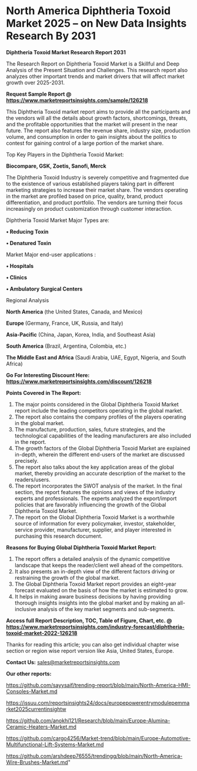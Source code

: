 # North America Diphtheria Toxoid Market 2025 – on New Data Insights Research By 2031

<strong>Diphtheria Toxoid Market Research Report 2031</strong>

The Research Report on Diphtheria Toxoid Market is a Skillful and Deep Analysis of the Present Situation and Challenges. This research report also analyzes other important trends and market drivers that will affect market growth over 2025-2031.

<strong>Request Sample Report @ <a href=https://www.marketreportsinsights.com/sample/126218>https://www.marketreportsinsights.com/sample/126218</a></strong>

This Diphtheria Toxoid market report aims to provide all the participants and the vendors will all the details about growth factors, shortcomings, threats, and the profitable opportunities that the market will present in the near future. The report also features the revenue share, industry size, production volume, and consumption in order to gain insights about the politics to contest for gaining control of a large portion of the market share.

Top Key Players in the Diphtheria Toxoid Market:

<strong>Biocompare, GSK, Zoetis, Sanofi, Merck</strong>

The Diphtheria Toxoid Industry is severely competitive and fragmented due to the existence of various established players taking part in different marketing strategies to increase their market share. The vendors operating in the market are profiled based on price, quality, brand, product differentiation, and product portfolio. The vendors are turning their focus increasingly on product customization through customer interaction.

Diphtheria Toxoid Market Major Types are:

<strong>• Reducing Toxin

• Denatured Toxin</strong>

Market Major end-user applications :

<strong>• Hospitals

• Clinics

• Ambulatory Surgical Centers</strong>

Regional Analysis

</u><strong><b>North America</b></strong> (the United States, Canada, and Mexico)

<strong><b>Europe </b></strong>(Germany, France, UK, Russia, and Italy)

<strong><b>Asia-Pacific</b></strong> (China, Japan, Korea, India, and Southeast Asia)

<strong><b>South America</b></strong> (Brazil, Argentina, Colombia, etc.)

<strong><b>The Middle East and Africa</b></strong> (Saudi Arabia, UAE, Egypt, Nigeria, and South Africa)

<strong>Go For Interesting Discount Here: <a href=https://www.marketreportsinsights.com/discount/126218>https://www.marketreportsinsights.com/discount/126218</a></strong>

<strong>Points Covered in The Report:</strong>
<ol>
  <li>The major points considered in the Global Diphtheria Toxoid Market report include the leading competitors operating in the global market.</li>
  <li>The report also contains the company profiles of the players operating in the global market.</li>
  <li>The manufacture, production, sales, future strategies, and the technological capabilities of the leading manufacturers are also included in the report.</li>
  <li>The growth factors of the Global Diphtheria Toxoid Market are explained in-depth, wherein the different end-users of the market are discussed precisely.</li>
  <li>The report also talks about the key application areas of the global market, thereby providing an accurate description of the market to the readers/users.</li>
  <li>The report incorporates the SWOT analysis of the market. In the final section, the report features the opinions and views of the industry experts and professionals. The experts analyzed the export/import policies that are favorably influencing the growth of the Global Diphtheria Toxoid Market.</li>
  <li>The report on the Global Diphtheria Toxoid Market is a worthwhile source of information for every policymaker, investor, stakeholder, service provider, manufacturer, supplier, and player interested in purchasing this research document.</li>
</ol>
<strong>Reasons for Buying Global Diphtheria Toxoid Market Report:</strong>

<ol>
  <li>The report offers a detailed analysis of the dynamic competitive landscape that keeps the reader/client well ahead of the competitors.</li>
  <li>It also presents an in-depth view of the different factors driving or restraining the growth of the global market.</li>
  <li>The Global Diphtheria Toxoid Market report provides an eight-year forecast evaluated on the basis of how the market is estimated to grow.</li>
  <li>It helps in making aware business decisions by having providing thorough insights insights into the global market and by making an all-inclusive analysis of the key market segments and sub-segments.</li>
</ol>
<strong>Access full Report Description, TOC, Table of Figure, Chart, etc. @ <a href=https://www.marketreportsinsights.com/industry-forecast/diphtheria-toxoid-market-2022-126218>https://www.marketreportsinsights.com/industry-forecast/diphtheria-toxoid-market-2022-126218</a></strong>


Thanks for reading this article; you can also get individual chapter wise section or region wise report version like Asia, United States, Europe.

<strong>Contact Us:</strong>
sales@marketreportsinsights.com

<strong>Our other reports:</strong>

<a href=https://github.com/sayysaif/trending-report/blob/main/North-America-HMI-Consoles-Market.md>https://github.com/sayysaif/trending-report/blob/main/North-America-HMI-Consoles-Market.md</a>

<a href=https://issuu.com/reportsinsights24/docs/europepowerentrymodulepemmarket2025currentinsightw>https://issuu.com/reportsinsights24/docs/europepowerentrymodulepemmarket2025currentinsightw</a>

<a href=https://github.com/anokhi121/Research/blob/main/Europe-Alumina-Ceramic-Heaters-Market.md>https://github.com/anokhi121/Research/blob/main/Europe-Alumina-Ceramic-Heaters-Market.md</a>

<a href=https://github.com/cargo4256/Market-trend/blob/main/Europe-Automotive-Multifunctional-Lift-Systems-Market.md>https://github.com/cargo4256/Market-trend/blob/main/Europe-Automotive-Multifunctional-Lift-Systems-Market.md</a>

<a href=https://github.com/arshdeep76555/trendingg/blob/main/North-America-Wire-Brushes-Market.md>https://github.com/arshdeep76555/trendingg/blob/main/North-America-Wire-Brushes-Market.md</a>"
